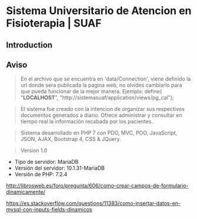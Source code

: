 # Sistema Universitario de Atencion en Fisioterapia | SUAF

## Introduction

## Aviso ##
> En el archivo que se encuentra en 'data/Connection', viene definido la url donde sera publicada la pagina web, no olvides cambiarlo
 para que pueda funcionar de la mejor manera.
 Ejemplo: define( "__LOCALHOST__", "http://sistemasuaf/application/views/pg_cal");


> El sistema fue creado con la intencion de organizar sus respectivos documentos generados a diario. 
Ofrece administrar y consultar en tiempo real la información recabada por los pacientes. 

> Sistema desarrollado en PHP 7 con PDO, MVC, POO, JavaScript, JSON, AJAX, Bootstrap 4, CSS & JQuery.

> Version 1.0 
 * Tipo de servidor: MariaDB
 * Versión del servidor: 10.1.31-MariaDB
 * Versión de PHP: 7.2.4 
 
 
 
 http://librosweb.es/foro/pregunta/606/como-crear-campos-de-formulario-dinamicamente/
 
 https://es.stackoverflow.com/questions/11383/como-insertar-datos-en-mysql-con-inputs-fields-dinamicos